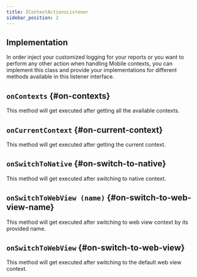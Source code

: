 ```yaml
---
title: IContextActionsListener
sidebar_position: 2
---
```


## Implementation

In order inject your customized logging for your reports or you want to perform any other action when handling Mobile contexts, you can implement this class and provide your implementations for different methods available in this listener interface.

## `onContexts` {#on-contexts}

This method will get executed after getting all the available contexts.

## `onCurrentContext` {#on-current-context}

This method will get executed after getting the current context.

## `onSwitchToNative` {#on-switch-to-native}

This method will get executed after switching to native context.

## `onSwitchToWebView (name)` {#on-switch-to-web-view-name}

This method will get executed after switching to web view context by its provided name.

## `onSwitchToWebView` {#on-switch-to-web-view}

This method will get executed after switching to the default web view context.

